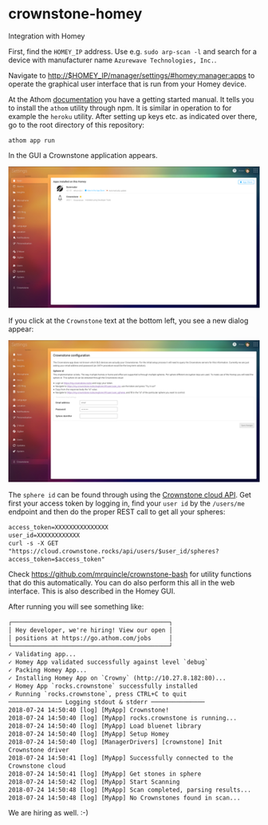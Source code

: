 # crownstone-homey

Integration with Homey

First, find the `HOMEY_IP` address. Use e.g. `sudo arp-scan -l` and search for a device with manufacturer name
`Azurewave Technologies, Inc.`.

Navigate to <http://$HOMEY_IP/manager/settings/#homey:manager:apps> to operate the graphical user interface that
is run from your Homey device.

At the Athom [documentation](https://developer.athom.com/docs/apps/tutorial-Getting%20Started.html) you have a
getting started manual. It tells you to install the `athom` utility through npm. It is similar in operation to for
example the `heroku` utility. After setting up keys etc. as indicated over there, go to the root directory of 
this repository:

    athom app run

In the GUI a Crownstone application appears.

![Crownstone in the Homey GUI](doc/homey-gui-crownstone-app.png)

If you click at the `Crownstone` text at the bottom left, you see a new dialog appear:

![Configuration of Crownstone in the Homey GUI](doc/homey-gui-crownstone-app-config.png)

The `sphere id` can be found through using the [Crownstone cloud API](https://cloud.crownstone.rocks). Get first
your access token by logging in, find your `user id` by the `/users/me` endpoint and then do the proper REST call to
get all your spheres:

    access_token=XXXXXXXXXXXXXXX
	user_id=XXXXXXXXXXXX
    curl -s -X GET "https://cloud.crownstone.rocks/api/users/$user_id/spheres?access_token=$access_token"

Check <https://github.com/mrquincle/crownstone-bash> for utility functions that do this automatically. You can do
also perform this all in the web interface. This is also described in the Homey GUI.

After running you will see something like:

```
┌────────────────────────────────────────────┐
│ Hey developer, we're hiring! View our open │
│ positions at https://go.athom.com/jobs     │
└────────────────────────────────────────────┘
✓ Validating app...
✓ Homey App validated successfully against level `debug`
✓ Packing Homey App...
✓ Installing Homey App on `Crowny` (http://10.27.8.182:80)...
✓ Homey App `rocks.crownstone` successfully installed
✓ Running `rocks.crownstone`, press CTRL+C to quit
─────────────── Logging stdout & stderr ───────────────
2018-07-24 14:50:40 [log] [MyApp] Crownstone!
2018-07-24 14:50:40 [log] [MyApp] rocks.crownstone is running...
2018-07-24 14:50:40 [log] [MyApp] Load bluenet library
2018-07-24 14:50:40 [log] [MyApp] Setup Homey
2018-07-24 14:50:40 [log] [ManagerDrivers] [crownstone] Init Crownstone driver
2018-07-24 14:50:41 [log] [MyApp] Successfully connected to the Crownstone cloud
2018-07-24 14:50:41 [log] [MyApp] Get stones in sphere
2018-07-24 14:50:42 [log] [MyApp] Start Scanning
2018-07-24 14:50:48 [log] [MyApp] Scan completed, parsing results...
2018-07-24 14:50:48 [log] [MyApp] No Crownstones found in scan...
```

We are hiring as well. :-)


